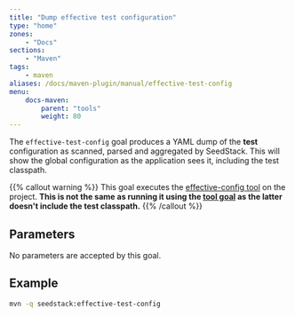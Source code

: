 ```yaml
---
title: "Dump effective test configuration"
type: "home"
zones:
    - "Docs"
sections:
    - "Maven"    
tags:
    - maven
aliases: /docs/maven-plugin/manual/effective-test-config    
menu:
    docs-maven:
        parent: "tools"
        weight: 80
---
```


The `effective-test-config` goal produces a YAML dump of the **test** configuration as scanned, parsed and aggregated by SeedStack. <!--more-->
This will show the global configuration as the application sees it, including the test classpath.

{{% callout warning %}}
This goal executes the [effective-config tool](/docs/seed/configuration/#effective-configuration) on 
the project. **This is not the same as running it using the [tool goal](../tool) as the latter doesn't include the 
test classpath.**
{{% /callout %}}

## Parameters

No parameters are accepted by this goal.

## Example

```bash
mvn -q seedstack:effective-test-config
```
